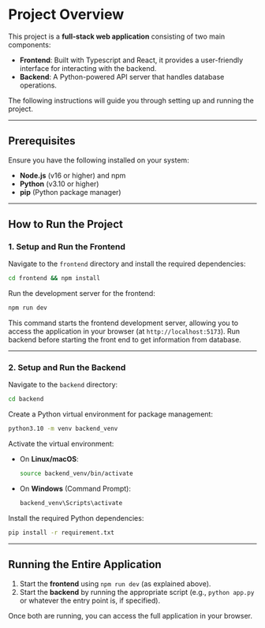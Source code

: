 # Project Overview

This project is a **full-stack web application** consisting of two main components:
- **Frontend**: Built with Typescript and React, it provides a user-friendly interface for interacting with the backend.
- **Backend**: A Python-powered API server that handles database operations.

The following instructions will guide you through setting up and running the project.

---

## Prerequisites

Ensure you have the following installed on your system:
- **Node.js** (v16 or higher) and npm
- **Python** (v3.10 or higher)
- **pip** (Python package manager)

---

## How to Run the Project

### 1. Setup and Run the Frontend

Navigate to the `frontend` directory and install the required dependencies:

```bash
cd frontend && npm install
```

Run the development server for the frontend:

```bash
npm run dev
```

This command starts the frontend development server, allowing you to access the application in your browser (at `http://localhost:5173`). Run backend before starting the front end to get information from database.

---

### 2. Setup and Run the Backend

Navigate to the `backend` directory:

```bash
cd backend
```

Create a Python virtual environment for package management:

```bash
python3.10 -m venv backend_venv
```

Activate the virtual environment:

- On **Linux/macOS**:
  ```bash
  source backend_venv/bin/activate
  ```

- On **Windows** (Command Prompt):
  ```bash
  backend_venv\Scripts\activate
  ```

Install the required Python dependencies:

```bash
pip install -r requirement.txt
```

---

## Running the Entire Application

1. Start the **frontend** using `npm run dev` (as explained above).
2. Start the **backend** by running the appropriate script (e.g., `python app.py` or whatever the entry point is, if specified).

Once both are running, you can access the full application in your browser.
